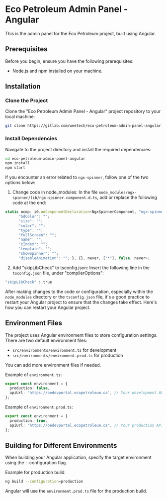 # Eco Petroleum Admin Panel - Angular

This is the admin panel for the Eco Petroleum project, built using Angular.

## Prerequisites

Before you begin, ensure you have the following prerequisites:

- Node.js and npm installed on your machine.

## Installation

### Clone the Project

Clone the "Eco Petroleum Admin Panel - Angular" project repository to your local machine:

```bash
git clone https://gitlab.com/weetech/eco-petroleum-admin-panel-angular.git
```

### Install Dependencies

Navigate to the project directory and install the required dependencies:
```bash
cd eco-petroleum-admin-panel-angular
npm install
npm start
```
If you encounter an error related to `ngx-spinner`, follow one of the two options below:

1. Change code in node_modules:
In the file `node_modules/ngx-spinner/lib/ngx-spinner.component.d.ts`, add or replace the following code at the end:

```typescript 
static ɵcmp: i0.ɵɵComponentDeclaration<NgxSpinnerComponent, "ngx-spinner", never, {
      "bdColor": "";
      "size": "";
      "color": "";
      "type": "";
      "fullScreen": "";
      "name": "";
      "zIndex": "";
      "template": "";
      "showSpinner": "";
      "disableAnimation": ""; }, {}, never, ["*"], false, never>;
```
2. Add "skipLibCheck" to tsconfig.json:
Insert the following line in the `tsconfig.json` file, under "compilerOptions":
```bash
"skipLibCheck" : true
```
After making changes to the code or configuration, especially within the `node_modules` directory or the `tsconfig.json` file, it's a good practice to restart your Angular project to ensure that the changes take effect. Here's how you can restart your Angular project.

## Environment Files

The project uses Angular environment files to store configuration settings. There are two default environment files:

- `src/environments/environment.ts` for development
- `src/environments/environment.prod.ts` for production

You can add more environment files if needed.

Example of `environment.ts`:
```typescript
export const environment = {
  production: false,
  apiUrl: 'https://bedevportal.ecopetroleum.ca', // Your development API URL
};
```

Example of `environment.prod.ts`:
```typescript
export const environment = {
  production: true,
  apiUrl: "https://bedevportal.ecopetroleum.ca", // Your production API URL
};
```
## Building for Different Environments
When building your Angular application, specify the target environment using the --configuration flag.

Example for production build:

```bash
ng build --configuration=production
```
Angular will use the `environment.prod.ts` file for the production build.

